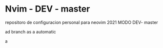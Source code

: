 # Nvim - DEV - master

repositoro de configuracion personal para neovim 2021
MODO DEV- master

ad branch as a
automatic

a
